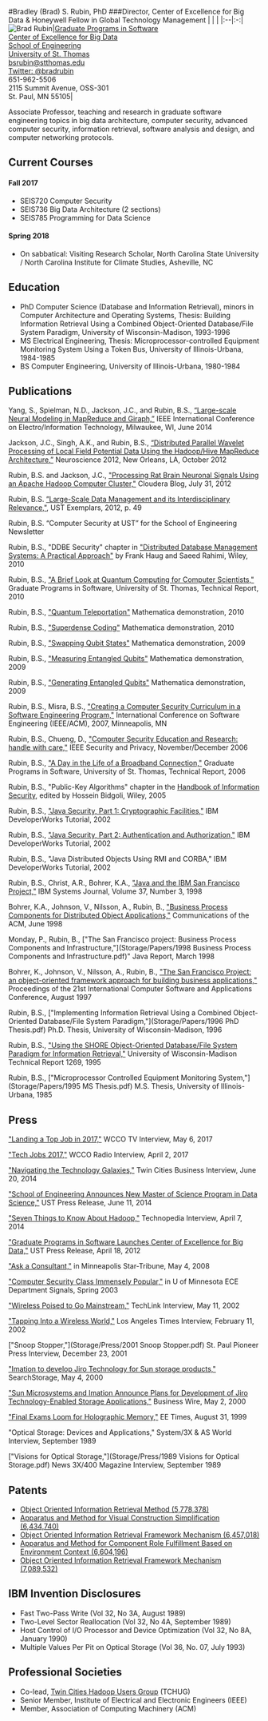 #Bradley (Brad) S. Rubin, PhD
###Director, Center of Excellence for Big Data & Honeywell Fellow in Global Technology Management
| | |
|:--|:-:|
![Brad Rubin](http://www.stthomas.edu/media/engineeringsoftware/faculty/Rubin_Brad_full.jpg)|[Graduate Programs in Software](http://www.stthomas.edu/gradsoftware/default.html)<br>[Center of Excellence for Big Data](http://www.stthomas.edu/coe4bd)<br>[School of Engineering](http://www.stthomas.edu/engineering/)<br>[University of St. Thomas](http://www.stthomas.edu)<br><bsrubin@stthomas.edu><br>[Twitter: @bradrubin](http://twitter.com/bradrubin)<br>651-962-5506<br>2115 Summit Avenue, OSS-301<br>St. Paul, MN 55105|

Associate Professor, teaching and research in graduate software engineering topics in big data architecture, computer security, advanced computer security, information retrieval, software analysis and design, and computer networking protocols.

## Current Courses

#### Fall 2017

* SEIS720 Computer Security
* SEIS736 Big Data Architecture (2 sections)
* SEIS785 Programming for Data Science

#### Spring 2018

* On sabbatical: Visiting Research Scholar, North Carolina State University / North Carolina Institute for Climate Studies, Asheville, NC

## Education

* PhD Computer Science (Database and Information Retrieval), minors in Computer Architecture and Operating Systems, Thesis: Building Information Retrieval Using a Combined Object-Oriented Database/File System Paradigm, University of Wisconsin-Madison, 1993-1996
* MS Electrical Engineering, Thesis: Microprocessor-controlled Equipment Monitoring System Using a Token Bus, University of Illinois-Urbana, 1984-1985
* BS Computer Engineering, University of Illinois-Urbana, 1980-1984

## Publications

Yang, S., Spielman, N.D., Jackson, J.C., and Rubin, B.S., [“Large-scale Neural Modeling in MapReduce and Giraph,”](https://github.com/imsure/NeuralGiraph) IEEE International Conference on Electro/Information Technology, Milwaukee, WI, June 2014

Jackson, J.C., Singh, A.K., and Rubin, B.S., [“Distributed Parallel Wavelet Processing of Local Field Potential Data Using the Hadoop/Hive MapReduce Architecture,”](http://www.abstractsonline.com/plan/ViewAbstract.aspx?mID=2964&sKey=7b20b1ce-cfbf-44ca-9faa-3565338bdec5&cKey=d149ca79-b6f2-4006-af4f-66e01883cfe2&mKey=70007181-01c9-4de9-a0a2-eebfa14cd9f1) Neuroscience 2012, New Orleans, LA, October 2012

Rubin, B.S. and Jackson, J.C., ["Processing Rat Brain Neuronal Signals Using an Apache Hadoop Computer Cluster,"](http://blog.cloudera.com/blog/2012/07/processing-rat-brain-neuronal-signals-using-a-hadoop-computing-cluster-part-i/) Cloudera Blog, July 31, 2012

Rubin, B.S. [”Large-Scale Data Management and its Interdisciplinary Relevance,"](http://www.stthomas.edu/media/gro/publicationsarchiveimages/Exemplars-2012.pdf), UST Exemplars, 2012, p. 49

Rubin, B.S. “Computer Security at UST” for the School of Engineering Newsletter

Rubin, B.S., "DDBE Security" chapter in ["Distributed Database Management Systems: A Practical Approach"](http://www.amazon.com/Distributed-Database-Management-Systems-Practical/dp/047040745X) by Frank Haug and Saeed Rahimi, Wiley, 2010

Rubin, B.S., ["A Brief Look at Quantum Computing for Computer Scientists,"](Storage/Papers/A%20Brief%20Look%20at%20Quantum%20Computing%20for%20Computer%20Scientists.pdf) Graduate Programs in Software, University of St. Thomas, Technical Report, 2010

Rubin, B.S., ["Quantum Teleportation"](http://demonstrations.wolfram.com/QuantumTeleportation/) Mathematica demonstration, 2010

Rubin, B.S., ["Superdense Coding"](http://demonstrations.wolfram.com/SuperdenseCoding/) Mathematica demonstration, 2010

Rubin, B.S., ["Swapping Qubit States"](http://demonstrations.wolfram.com/SwappingQubitStates/) Mathematica demonstration, 2009

Rubin, B.S., ["Measuring Entangled Qubits"](http://demonstrations.wolfram.com/MeasuringEntangledQubits/) Mathematica demonstration, 2009

Rubin, B.S., ["Generating Entangled Qubits"](http://demonstrations.wolfram.com/GeneratingEntangledQubits/) Mathematica demonstration, 2009

Rubin, B.S., Misra, B.S., ["Creating a Computer Security Curriculum in a Software Engineering Program,"](http://portal.acm.org/citation.cfm?id=1248905") International Conference on Software Engineering (IEEE/ACM), 2007, Minneapolis, MN

Rubin, B.S., Chueng, D., ["Computer Security Education and Research: handle with care,"](http://ieeexplore.ieee.org/xpl/abstractKeywords.jsp?arnumber=4042658) IEEE Security and Privacy, November/December 2006

Rubin, B.S., ["A Day in the Life of a Broadband Connection,"](
Storage/Papers/2006%20A%20Day%20in%20the%20Life%20of%20a%20Broadband%20Connection.pdf) Graduate Programs in Software, University of St. Thomas, Technical Report, 2006

Rubin, B.S., "Public-Key Algorithms" chapter in the [Handbook of Information Security](http://www.amazon.com/Handbook-Information-Security-3-Set/dp/0471648337), edited by Hossein Bidgoli, Wiley, 2005

Rubin, B.S., ["Java Security, Part 1: Cryptographic Facilities,"](http://www.ibm.com/developerworks/java/tutorials/j-sec1/j-sec1.html) IBM DeveloperWorks Tutorial, 2002

Rubin, B.S., ["Java Security, Part 2: Authentication and Authorization,"](http://www.ibm.com/developerworks/java/tutorials/j-sec2/j-sec2.html) IBM DeveloperWorks Tutorial, 2002

Rubin, B.S., "Java Distributed Objects Using RMI and CORBA," IBM DeveloperWorks Tutorial, 2002

Rubin, B.S., Christ, A.R., Bohrer, K.A., ["Java and the IBM San Francisco Project,"](http://domino.watson.ibm.com/tchjr/journalindex.nsf/0/f338c659dacf61bf85256bfa00685d56?OpenDocument) IBM Systems Journal, Volume 37, Number 3, 1998

Bohrer, K.A., Johnson, V., Nilsson, A., Rubin, B., ["Business Process Components for Distributed Object Applications,"](http://dl.acm.org/citation.cfm?id=276618) Communications of the ACM, June 1998

Monday, P., Rubin, B., ["The San Francisco project: Business Process Components and Infrastructure,"](Storage/Papers/1998 Business Process Components and Infrastructure.pdf)" Java Report, March 1998

Bohrer, K., Johnson, V., Nilsson, A., Rubin, B., ["The San Francisco Project: an object-oriented framework approach for building business applications,"](http://ieeexplore.ieee.org/xpl/login.jsp?tp=&arnumber=625027) Proceedings of the 21st International Computer Software and Applications Conference, August 1997

Rubin, B.S., ["Implementing Information Retrieval Using a Combined Object-Oriented Database/File System Paradigm,"](Storage/Papers/1996 PhD Thesis.pdf)
Ph.D. Thesis, University of Wisconsin-Madison, 1996

Rubin, B.S., ["Using the SHORE Object-Oriented Database/File System Paradigm for Information Retrieval,"](Storage/Papers/tr1269.pdf) University of Wisconsin-Madison Technical Report 1269, 1995

Rubin, B.S., ["Microprocessor Controlled Equipment Monitoring System,"](Storage/Papers/1995 MS Thesis.pdf) M.S. Thesis, University of Illinois-Urbana, 1985

## Press

["Landing a Top Job in 2017,"](https://vimeo.com/user14179445/review/216511893/253f05cafe) WCCO TV Interview, May 6, 2017

["Tech Jobs 2017,"](https://vimeo.com/user14179445/review/211332822/17b837879c) WCCO Radio Interview, April 2, 2017

["Navigating the Technology Galaxies,"](http://tcbmag.com/Industries/Technology/Navigating-The-Technology-Galaxies) Twin Cities Business Interview, June 20, 2014

["School of Engineering Announces New Master of Science Program in Data Science,"](http://www.stthomas.edu/news/school-engineering-announces-new-master-science-program-data-science/) UST Press Release, June 11, 2014

["Seven Things to Know About Hadoop,"](http://www.techopedia.com/2/30123/trends/big-data/7-things-to-know-about-hadoop) Technopedia Interview, April 7, 2014

["Graduate Programs in Software Launches Center of Excellence for Big Data,"](http://www.stthomas.edu/news/big-data/) UST Press Release, April 18, 2012

["Ask a Consultant,"](http://www.startribune.com/business/18500364.html) in Minneapolis Star-Tribune, May 4, 2008

["Computer Security Class Immensely Popular,"](Storage/Press/UofMComputerSecurityClass.pdf) in U of Minnesota ECE Department Signals, Spring 2003

["Wireless Poised to Go Mainstream,"](Storage/Press/Techlink_Central.pdf)
TechLink Interview, May 11, 2002

["Tapping Into a Wireless World,"](http://articles.latimes.com/2002/feb/11/business/fi-wireless11) Los Angeles Times Interview, February 11, 2002

["Snoop Stopper,"](Storage/Press/2001 Snoop Stopper.pdf) St. Paul Pioneer Press Interview, December 23, 2001

["Imation to develop Jiro Technology for Sun storage products,"](http://searchstorage.techtarget.com/news/201547/Imation-to-develop-Jiro-Technology-for-Sun-storage-products) SearchStorage, May 4, 2000

["Sun Microsystems and Imation Announce Plans for Development of Jiro Technology-Enabled Storage Applications,"](http://www.thefreelibrary.com/Sun+Microsystems+and+Imation+Announce+Plans+for+Development+of+Jiro...-a061848561) Business Wire, May 2, 2000

["Final Exams Loom for Holographic Memory,"](http://www.eetimes.com/document.asp?doc_id=1139943) EE Times, August 31, 1999

"Optical Storage: Devices and Applications," System/3X &amp; AS World Interview, September 1989

["Visions for Optical Storage,"](Storage/Press/1989 Visions for Optical Storage.pdf) News 3X/400 Magazine Interview, September 1989

## Patents

* [Object Oriented Information Retrieval Method (5,778,378)](Storage/Papers/US5778378.pdf)  
* [Apparatus and Method for Visual Construction Simplification (6,434,740)](Storage/Papers/US6434740.pdf)  
* [Object Oriented Information Retrieval Framework Mechanism (6,457,018)](Storage/Papers/US6457018.pdf)  
* [Apparatus and Method for Component Role Fulfillment Based on Environment Context (6,604,196)](Storage/Papers/US6604196.pdf)  
* [Object Oriented Information Retrieval Framework Mechanism (7,089,532)](Storage/Papers/US7089532.pdf)

## IBM Invention Disclosures

* Fast Two-Pass Write (Vol 32, No 3A, August 1989)  
* Two-Level Sector Reallocation (Vol 32, No 4A, September 1989)  
* Host Control of I/O Processor and Device Optimization (Vol 32, No 8A, January 1990)  
* Multiple Values Per Pit on Optical Storage (Vol 36, No. 07, July 1993)

## Professional Societies

* Co-lead, [Twin Cities Hadoop Users Group](http://www.meetup.com/Twin-Cities-Hadoop-User-Group/) (TCHUG)
* Senior Member, Institute of Electrical and Electronic Engineers (IEEE)
* Member, Association of Computing Machinery (ACM)

